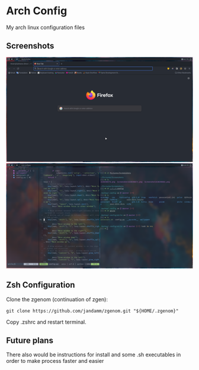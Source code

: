 # Arch Config
My arch linux configuration files

## Screenshots
![screenshot1](https://github.com/ArseniySukhanov/ArchConfig/blob/master/screenshots/screenshot_1.png)
![screenshot2](https://github.com/ArseniySukhanov/ArchConfig/blob/master/screenshots/screenshot_2.png)

## Zsh Configuration
Clone the zgenom (continuation of zgen):

	git clone https://github.com/jandamm/zgenom.git "${HOME/.zgenom}"

Copy .zshrc and restart terminal.
## Future plans
There also would be instructions for install and some .sh executables in order to make process faster and easier
